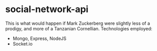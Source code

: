 # social-network-api
This is what would happen if Mark Zuckerberg were slightly less of a prodigy, and more of a Tanzanian Cornellian. Technologies employed:
  - Mongo, Express, NodeJS
  - Socket.io 
